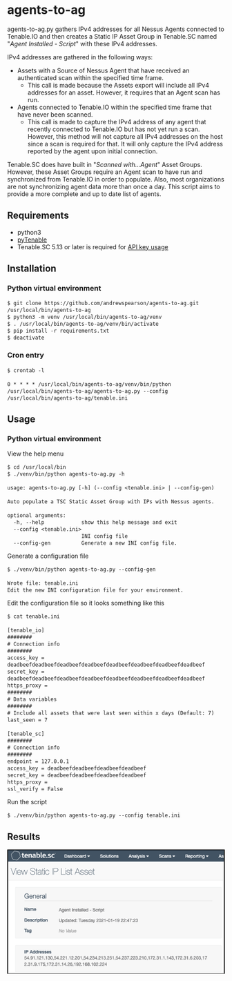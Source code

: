 # agents-to-ag
agents-to-ag.py gathers IPv4 addresses for all Nessus Agents connected to Tenable.IO and then creates a Static IP Asset Group in Tenable.SC named "*Agent Installed - Script*" with these IPv4 addresses. 

IPv4 addresses are gathered in the following ways:
* Assets with a Source of Nessus Agent that have received an authenticated scan within the specified time frame.
   * This call is made because the Assets export will include all IPv4 addresses for an asset. However, it requires that an Agent scan has run.
* Agents connected to Tenable.IO within the specified time frame that have never been scanned.
   * This call is made to capture the IPv4 address of any agent that recently connected to Tenable.IO but has not yet run a scan. However, this method will not capture all IPv4 addresses on the host since a scan is required for that. It will only capture the IPv4 address reported by the agent upon initial connection.

Tenable.SC does have built in "*Scanned with...Agent*" Asset Groups. However, these Asset Groups require an Agent scan to have run and synchronized from Tenable.IO in order to populate. Also, most organizations are not synchronizing agent data more than once a day. This script aims to provide a more complete and up to date list of agents.
## Requirements
* python3
* [pyTenable](https://github.com/tenable/pyTenable)
* Tenable.SC 5.13 or later is required for [API key usage](https://docs.tenable.com/tenablesc/Content/GenerateAPIKey.htm)

## Installation
### Python virtual environment
```
$ git clone https://github.com/andrewspearson/agents-to-ag.git /usr/local/bin/agents-to-ag
$ python3 -m venv /usr/local/bin/agents-to-ag/venv
$ . /usr/local/bin/agents-to-ag/venv/bin/activate
$ pip install -r requirements.txt
$ deactivate
```
### Cron entry
```
$ crontab -l

0 * * * * /usr/local/bin/agents-to-ag/venv/bin/python /usr/local/bin/agents-to-ag/agents-to-ag.py --config /usr/local/bin/agents-to-ag/tenable.ini
```
## Usage
### Python virtual environment
View the help menu
```
$ cd /usr/local/bin
$ ./venv/bin/python agents-to-ag.py -h

usage: agents-to-ag.py [-h] (--config <tenable.ini> | --config-gen)

Auto populate a TSC Static Asset Group with IPs with Nessus agents.

optional arguments:
  -h, --help            show this help message and exit
  --config <tenable.ini>
                        INI config file
  --config-gen          Generate a new INI config file.

```
Generate a configuration file
```
$ ./venv/bin/python agents-to-ag.py --config-gen

Wrote file: tenable.ini
Edit the new INI configuration file for your environment.
```
Edit the configuration file so it looks something like this
```
$ cat tenable.ini

[tenable_io]
########
# Connection info
########
access_key = deadbeefdeadbeefdeadbeefdeadbeefdeadbeefdeadbeefdeadbeefdeadbeef
secret_key = deadbeefdeadbeefdeadbeefdeadbeefdeadbeefdeadbeefdeadbeefdeadbeef
https_proxy =
########
# Data variables
########
# Include all assets that were last seen within x days (Default: 7)
last_seen = 7

[tenable_sc]
########
# Connection info
########
endpoint = 127.0.0.1
access_key = deadbeefdeadbeefdeadbeefdeadbeef
secret_key = deadbeefdeadbeefdeadbeefdeadbeef
https_proxy =
ssl_verify = False
```
Run the script
```
$ ./venv/bin/python agents-to-ag.py --config tenable.ini
```
## Results

![ag-created](screenshots/ag-created.png)
